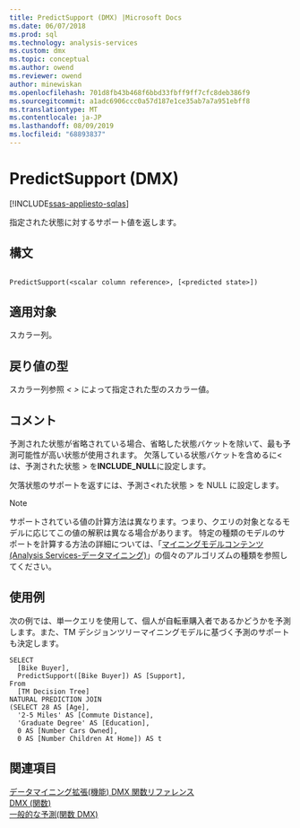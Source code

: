 ```yaml
---
title: PredictSupport (DMX) |Microsoft Docs
ms.date: 06/07/2018
ms.prod: sql
ms.technology: analysis-services
ms.custom: dmx
ms.topic: conceptual
ms.author: owend
ms.reviewer: owend
author: minewiskan
ms.openlocfilehash: 701d8fb43b468f6bbd33fbff9ff7cfc8deb386f9
ms.sourcegitcommit: a1adc6906ccc0a57d187e1ce35ab7a7a951ebff8
ms.translationtype: MT
ms.contentlocale: ja-JP
ms.lasthandoff: 08/09/2019
ms.locfileid: "68893837"
---
```

# <a name="predictsupport-dmx"></a>PredictSupport (DMX)
[!INCLUDE[ssas-appliesto-sqlas](../includes/ssas-appliesto-sqlas.md)]

  指定された状態に対するサポート値を返します。  
  
## <a name="syntax"></a>構文  
  
```  
  
PredictSupport(<scalar column reference>, [<predicted state>])  
```  
  
## <a name="applies-to"></a>適用対象  
 スカラー列。  
  
## <a name="return-type"></a>戻り値の型  
 スカラー列参照 *\<* *>* によって指定された型のスカラー値。  
  
## <a name="remarks"></a>コメント  
 予測された状態が省略されている場合、省略した状態バケットを除いて、最も予測可能性が高い状態が使用されます。 欠落している状態バケットを含めるに\<は、予測された状態 > を**INCLUDE_NULL**に設定します。  
  
 欠落状態のサポートを返すには、予測さ\<れた状態 > を NULL に設定します。  
  
> [!NOTE]  
>  サポートされている値の計算方法は異なります。つまり、クエリの対象となるモデルに応じてこの値の解釈は異なる場合があります。 特定の種類のモデルのサポートを計算する方法の詳細については、「[マイニングモデルコンテンツ&#40;Analysis Services-データマイニング&#41;](https://docs.microsoft.com/analysis-services/data-mining/mining-model-content-analysis-services-data-mining)」の個々のアルゴリズムの種類を参照してください。  
  
## <a name="examples"></a>使用例  
 次の例では、単一クエリを使用して、個人が自転車購入者であるかどうかを予測します。また、TM デシジョンツリーマイニングモデルに基づく予測のサポートも決定します。  
  
```  
SELECT  
  [Bike Buyer],  
  PredictSupport([Bike Buyer]) AS [Support],  
From  
  [TM Decision Tree]  
NATURAL PREDICTION JOIN  
(SELECT 28 AS [Age],  
  '2-5 Miles' AS [Commute Distance],  
  'Graduate Degree' AS [Education],  
  0 AS [Number Cars Owned],  
  0 AS [Number Children At Home]) AS t  
```  
  
## <a name="see-also"></a>関連項目  
 [データマイニング拡張&#40;機能&#41; DMX 関数リファレンス](../dmx/data-mining-extensions-dmx-function-reference.md)   
 [DMX &#40;関数&#41;](../dmx/functions-dmx.md)   
 [一般的な予測&#40;関数 DMX&#41;](../dmx/general-prediction-functions-dmx.md)  
  
  
